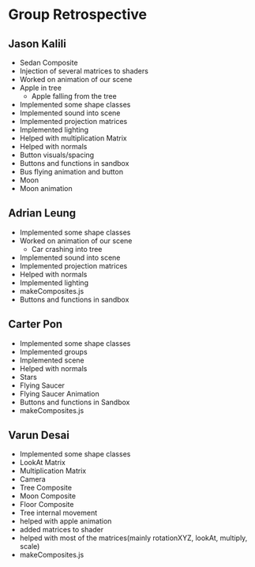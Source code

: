 # Group Retrospective

## Jason Kalili

- Sedan Composite
- Injection of several matrices to shaders
- Worked on animation of our scene
- Apple in tree
  - Apple falling from the tree
- Implemented some shape classes
- Implemented sound into scene
- Implemented projection matrices
- Implemented lighting
- Helped with multiplication Matrix
- Helped with normals
- Button visuals/spacing
- Buttons and functions in sandbox
- Bus flying animation and button
- Moon
- Moon animation

## Adrian Leung

- Implemented some shape classes
- Worked on animation of our scene
  - Car crashing into tree
- Implemented sound into scene
- Implemented projection matrices
- Helped with normals
- Implemented lighting
- makeComposites.js
- Buttons and functions in sandbox

## Carter Pon

- Implemented some shape classes
- Implemented groups
- Implemented scene
- Helped with normals
- Stars
- Flying Saucer
- Flying Saucer Animation
- Buttons and functions in Sandbox
- makeComposites.js

## Varun Desai

- Implemented some shape classes
- LookAt Matrix
- Multiplication Matrix
- Camera
- Tree Composite
- Moon Composite
- Floor Composite
- Tree internal movement
- helped with apple animation
- added matrices to shader
- helped with most of the matrices(mainly rotationXYZ, lookAt, multiply, scale)
- makeComposites.js
